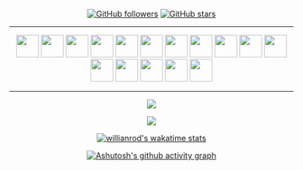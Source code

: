 
<div align="center">

[![GitHub followers](https://img.shields.io/github/followers/SevdaSimsek?style=flat&logo=github)](https://github.com/SevdaSimsek?tab=followers)
[![GitHub stars](https://img.shields.io/github/stars/SevdaSimsek?style=flat&logo=github&)](https://github.com/SevdaSimsek?tab=repositories)

<hr>


[//]: # (## ⬇️ Contact me via these platforms!)

[//]: # ()
[//]: # (<a href="https://www.twitter.com/torukobyte" target="_blank"><img src="https://user-images.githubusercontent.com/61664693/116171179-f237f180-a710-11eb-9ff4-3b3935c74d44.png" width="55px"></img></a>)

[//]: # (<a href="https://www.linkedin.com/in/sevdasimsek" target="_blank"><img src="https://user-images.githubusercontent.com/61664693/116171176-f19f5b00-a710-11eb-84e9-b16771b30e2d.png" width="55x"></img></a>)

[//]: # (<a href="https://www.instagram.com/torukobyte" target="_blank"><img src="https://user-images.githubusercontent.com/61664693/116333770-b702f480-a7dc-11eb-8654-0378659e4719.png" width="55px"></img></a>)

[//]: # (<a href="mailto:ssimsek.193@gmail.com" target="_blank"><img src="https://user-images.githubusercontent.com/61664693/116171180-f237f180-a710-11eb-9aea-560e6d4490b7.png" width="55px"></img></a>)

<a href="https://www.python.org/"><img src="https://user-images.githubusercontent.com/61664693/116169127-b307a180-a70c-11eb-9097-06d1f280065e.png" width="40px"></img></a>
<a href="https://docs.microsoft.com/en-us/dotnet/csharp/"><img src="https://user-images.githubusercontent.com/61664693/116169150-b6029200-a70c-11eb-9921-7069d54849ae.png" width="40px"></img></a>
<a href="https://www.javascript.com/"><img src="https://user-images.githubusercontent.com/61664693/116169142-b569fb80-a70c-11eb-8de0-029cbc2b2aef.png" width="40px"></img></a>
 <a href="https://nodejs.org/en/" ><img src="https://user-images.githubusercontent.com/61664693/116169136-b4d16500-a70c-11eb-8418-48daba4e08ef.png" width="40px"></img></a>
<a href="https://golang.org/"><img src="https://user-images.githubusercontent.com/61664693/130692276-856d310d-e033-4df0-bafb-cf999bf40aa5.png" width="40px"></img></a>
<a href="https://www.java.com/"><img src="https://user-images.githubusercontent.com/61664693/116169128-b3a03800-a70c-11eb-8fbe-55a5c4ad2689.png" width="40px"></img></a>
<a href="https://ionicframework.com/"><img src="https://user-images.githubusercontent.com/61664693/116169148-b6029200-a70c-11eb-8747-163f97723dc4.png" width="40px"></img></a>
<a href="https://www.typescriptlang.org/"><img src="https://user-images.githubusercontent.com/61664693/116169149-b6029200-a70c-11eb-9169-e68b84f77b9c.png" width="40px"></img></a>
<a href="https://flutter.dev/"><img src="https://user-images.githubusercontent.com/61664693/116169134-b438ce80-a70c-11eb-9029-35fbfdd926ae.png" width="40px"></img></a>
<a href="https://dart.dev/" ><img src="https://user-images.githubusercontent.com/61664693/116169151-b69b2880-a70c-11eb-9b5f-d6963d384b83.png" width="40px"></img></a>
<a href="https://docs.microsoft.com/en-us/dotnet/"><img src="https://user-images.githubusercontent.com/61664693/116169144-b569fb80-a70c-11eb-8e31-211ff32c07b5.png" width="40px"></img></a>
<a href="https://spring.io/" ><img src="https://user-images.githubusercontent.com/61664693/117315252-3012e380-ae90-11eb-9b64-1e3affd3b07d.png" width="40px"></img></a>
<a href="https://reactjs.org/" ><img src="https://user-images.githubusercontent.com/61664693/116169130-b3a03800-a70c-11eb-9a72-bc4842458b80.png" width="40px"></img></a>
<a href="https://angular.io/" ><img src="https://user-images.githubusercontent.com/61664693/116169133-b438ce80-a70c-11eb-8e91-4d57e3f94851.png" width="40px"></img></a>
<a href="https://firebase.google.com/" ><img src="https://user-images.githubusercontent.com/61664693/116169154-b69b2880-a70c-11eb-8220-18127bb1e9a8.png" width="40px"></img></a>
<a href="https://en.wikipedia.org/wiki/CSS"><img src="https://user-images.githubusercontent.com/61664693/116169139-b569fb80-a70c-11eb-8df4-4fa9be0bebe3.png" width="40px"></img></a>

<hr>

<p align="center">
  <p>
    <a href="https://github.com/SevdaSimsek" target="_blank">
    <img src="https://github-readme-stats.vercel.app/api?username=SevdaSimsek&count_private=true&show_icons=true&theme=onedark">
      </a>
</p>
  <p>
  <a href="https://github.com/SevdaSimsek" target="_blank">
  <img align="center" src="https://github-readme-streak-stats.herokuapp.com?user=SevdaSimsek&theme=onedark&date_format=j%20M%5B%20Y%5D" />
  </a>
  </p>

[![willianrod's wakatime stats](https://github-readme-stats.vercel.app/api/wakatime?username=torukobyte&theme=onedark&v=2&layout=compact&langs_count=10&hide=Markdown,Config,xml,yaml,json,Cocoa,Solution+file,Csproj,textmate,Gitignore+file,Other,Text,cshtml,Groovy,IL,AUTO_DETECTED,csharp,Jsonc,Publish+Profile+file)](https://github.com/SevdaSimsek)
  

[![Ashutosh's github activity graph](https://github-readme-activity-graph.cyclic.app/graph?username=SevdaSimsek&theme=onedark)](https://github.com/SevdaSimsek)
</div>
